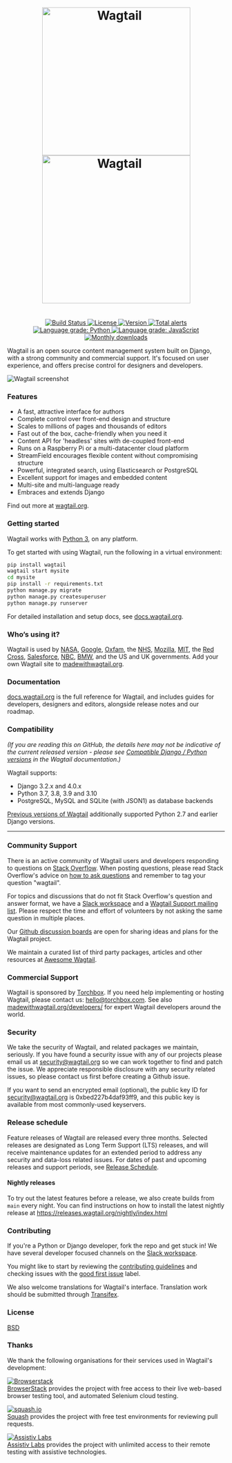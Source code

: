 <h1 align="center">
    <img width="343" src=".github/wagtail.svg#gh-light-mode-only" alt="Wagtail">
    <img width="343" src=".github/wagtail-inverse.svg#gh-dark-mode-only" alt="Wagtail">
</h1>
<p align="center">
    <br>
    <a href="https://github.com/wagtail/wagtail/actions">
        <img src="https://github.com/wagtail/wagtail/workflows/Wagtail%20CI/badge.svg" alt="Build Status" />
    </a>
    <a href="https://opensource.org/licenses/BSD-3-Clause">
        <img src="https://img.shields.io/badge/license-BSD-blue.svg" alt="License" />
    </a>
    <a href="https://pypi.python.org/pypi/wagtail/">
        <img src="https://img.shields.io/pypi/v/wagtail.svg" alt="Version" />
    </a>
    <a href="https://lgtm.com/projects/g/wagtail/wagtail/alerts/">
        <img src="https://img.shields.io/lgtm/alerts/g/wagtail/wagtail.svg?logo=lgtm&logoWidth=18" alt="Total alerts" />
    </a>
    <a href="https://lgtm.com/projects/g/wagtail/wagtail/context:python">
        <img src="https://img.shields.io/lgtm/grade/python/g/wagtail/wagtail.svg?logo=lgtm&logoWidth=18" alt="Language grade: Python" />
    </a>
    <a href="https://lgtm.com/projects/g/wagtail/wagtail/context:javascript">
        <img src="https://img.shields.io/lgtm/grade/javascript/g/wagtail/wagtail.svg?logo=lgtm&logoWidth=18" alt="Language grade: JavaScript" />
    </a>
    <a href="https://pypi.python.org/pypi/wagtail/">
        <img src="https://img.shields.io/pypi/dm/wagtail?logo=Downloads" alt="Monthly downloads" />
    </a>
</p>

Wagtail is an open source content management system built on Django, with a strong community and commercial support. It's focused on user experience, and offers precise control for designers and developers.

![Wagtail screenshot](https://cdn.jsdelivr.net/gh/wagtail/wagtail@main/.github/wagtail-screenshot-with-browser.png)

### Features

-   A fast, attractive interface for authors
-   Complete control over front-end design and structure
-   Scales to millions of pages and thousands of editors
-   Fast out of the box, cache-friendly when you need it
-   Content API for 'headless' sites with de-coupled front-end
-   Runs on a Raspberry Pi or a multi-datacenter cloud platform
-   StreamField encourages flexible content without compromising structure
-   Powerful, integrated search, using Elasticsearch or PostgreSQL
-   Excellent support for images and embedded content
-   Multi-site and multi-language ready
-   Embraces and extends Django

Find out more at [wagtail.org](https://wagtail.org/).

### Getting started

Wagtail works with [Python 3](https://www.python.org/downloads/), on any platform.

To get started with using Wagtail, run the following in a virtual environment:

```bash
pip install wagtail
wagtail start mysite
cd mysite
pip install -r requirements.txt
python manage.py migrate
python manage.py createsuperuser
python manage.py runserver
```

For detailed installation and setup docs, see [docs.wagtail.org](https://docs.wagtail.org/).


### Who’s using it?

Wagtail is used by [NASA](https://www.nasa.gov/), [Google](https://www.google.com/), [Oxfam](https://www.oxfam.org/en), the [NHS](https://www.nhs.uk/), [Mozilla](https://www.mozilla.org/en-US/), [MIT](https://www.mit.edu/), the [Red Cross](https://www.icrc.org/en), [Salesforce](https://www.salesforce.com/), [NBC](https://www.nbc.com/), [BMW](https://www.bmw.com/en/index.html), and the US and UK governments. Add your own Wagtail site to [madewithwagtail.org](https://madewithwagtail.org).

### Documentation

[docs.wagtail.org](https://docs.wagtail.org/) is the full reference for Wagtail, and includes guides for developers, designers and editors, alongside release notes and our roadmap.

### Compatibility

_(If you are reading this on GitHub, the details here may not be indicative of the current released version - please see [Compatible Django / Python versions](https://docs.wagtail.org/en/stable/releases/upgrading.html#compatible-django-python-versions) in the Wagtail documentation.)_

Wagtail supports:

-   Django 3.2.x and 4.0.x
-   Python 3.7, 3.8, 3.9 and 3.10
-   PostgreSQL, MySQL and SQLite (with JSON1) as database backends

[Previous versions of Wagtail](https://docs.wagtail.org/en/stable/releases/upgrading.html#compatible-django-python-versions) additionally supported Python 2.7 and earlier Django versions.

---

### Community Support

There is an active community of Wagtail users and developers responding to questions on [Stack Overflow](https://stackoverflow.com/questions/tagged/wagtail). When posting questions, please read Stack Overflow's advice on [how to ask questions](https://stackoverflow.com/help/how-to-ask) and remember to tag your question "wagtail".

For topics and discussions that do not fit Stack Overflow's question and answer format, we have a [Slack workspace](https://github.com/wagtail/wagtail/wiki/Slack) and a [Wagtail Support mailing list](https://groups.google.com/forum/#!forum/wagtail). Please respect the time and effort of volunteers by not asking the same question in multiple places.

Our [Github discussion boards](https://github.com/wagtail/wagtail/discussions) are open for sharing ideas and plans for the Wagtail project.

We maintain a curated list of third party packages, articles and other resources at [Awesome Wagtail](https://github.com/springload/awesome-wagtail).

### Commercial Support

Wagtail is sponsored by [Torchbox](https://torchbox.com/). If you need help implementing or hosting Wagtail, please contact us: hello@torchbox.com. See also [madewithwagtail.org/developers/](https://madewithwagtail.org/developers/) for expert Wagtail developers around the world.

### Security

We take the security of Wagtail, and related packages we maintain, seriously. If you have found a security issue with any of our projects please email us at [security@wagtail.org](mailto:security@wagtail.org) so we can work together to find and patch the issue. We appreciate responsible disclosure with any security related issues, so please contact us first before creating a Github issue.

If you want to send an encrypted email (optional), the public key ID for security@wagtail.org is 0xbed227b4daf93ff9, and this public key is available from most commonly-used keyservers.

### Release schedule

Feature releases of Wagtail are released every three months. Selected releases are designated as Long Term Support (LTS) releases, and will receive maintenance updates for an extended period to address any security and data-loss related issues. For dates of past and upcoming releases and support periods, see [Release Schedule](https://github.com/wagtail/wagtail/wiki/Release-schedule).

#### Nightly releases

To try out the latest features before a release, we also create builds from `main` every night. You can find instructions on how to install the latest nightly release at https://releases.wagtail.org/nightly/index.html

### Contributing

If you're a Python or Django developer, fork the repo and get stuck in! We have several developer focused channels on the [Slack workspace](https://github.com/wagtail/wagtail/wiki/Slack).

You might like to start by reviewing the [contributing guidelines](https://docs.wagtail.org/en/latest/contributing/index.html) and checking issues with the [good first issue](https://github.com/wagtail/wagtail/labels/good%20first%20issue) label.

We also welcome translations for Wagtail's interface. Translation work should be submitted through [Transifex](https://www.transifex.com/projects/p/wagtail/).

### License

[BSD](https://github.com/wagtail/wagtail/blob/main/LICENSE)

### Thanks

We thank the following organisations for their services used in Wagtail's development:

[![Browserstack](https://cdn.jsdelivr.net/gh/wagtail/wagtail@main/.github/browserstack-logo.svg)](https://www.browserstack.com/)<br>
[BrowserStack](https://www.browserstack.com/) provides the project with free access to their live web-based browser testing tool, and automated Selenium cloud testing.

[![squash.io](https://cdn.jsdelivr.net/gh/wagtail/wagtail@main/.github/squash-logo.svg)](https://www.squash.io/)<br>
[Squash](https://www.squash.io/) provides the project with free test environments for reviewing pull requests.

[![Assistiv Labs](https://cdn.jsdelivr.net/gh/wagtail/wagtail@main/.github/assistivlabs-logo.png)](https://assistivlabs.com/)<br>
[Assistiv Labs](https://assistivlabs.com/) provides the project with unlimited access to their remote testing with assistive technologies.
